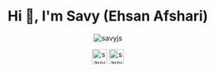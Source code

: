 <h1 align="center">Hi 👋, I'm Savy (Ehsan Afshari)</h1>

<p align="center">
<img align="center" src="https://github-readme-stats.vercel.app/api?username=savyjs&show_icons=true" alt="savyjs" /> </p><!--<p align="center">&nbsp;<img align="center" src="https://github-readme-stats.vercel.app/api/top-langs/?username=anuraghazra&layout=compact" alt="savyjs" />--> </p>

<p align="center">
<a href="https://twitter.com/ehsanthesavage" target="blank"><img align="center" src="https://cdn.jsdelivr.net/npm/simple-icons@3.0.1/icons/twitter.svg" alt="savyjs" height="30" width="30" /></a>  
<a href="https://www.linkedin.com/in/ehsan-afshari-1192b6128" target="blank"><img align="center" src="https://cdn.jsdelivr.net/npm/simple-icons@3.0.1/icons/linkedin.svg" alt="savyjs" height="30" width="30" /></a>
</p>

